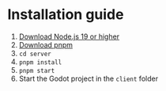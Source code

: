 # Installation guide
1. [Download Node.js 19 or higher](https://nodejs.org/en/download)
2. [Download pnpm](https://pnpm.io/installation)
3. `cd server`
4. `pnpm install`
5. `pnpm start`
6. Start the Godot project in the `client` folder
